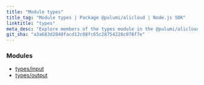 ```yaml
---
title: "Module types"
title_tag: "Module types | Package @pulumi/alicloud | Node.js SDK"
linktitle: "types"
meta_desc: "Explore members of the types module in the @pulumi/alicloud package."
git_sha: "a3a683d2040facd12c08fc65c28754228c078f7e"
---
```


<!-- WARNING: this page was generated by a tool. Do not edit it by hand. -->
<!-- To change it, please see https://github.com/pulumi/docs/tree/master/tools/tscdocgen. -->


<h3>Modules</h3>
<ul class="api">
    <li><a href="input/"><span class="symbol module"></span>types/input</a></li>
    <li><a href="output/"><span class="symbol module"></span>types/output</a></li>
</ul>








